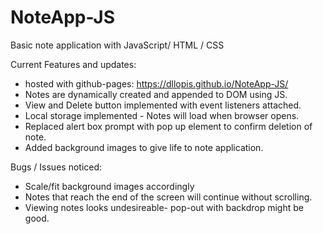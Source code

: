 # NoteApp-JS
Basic note application with JavaScript/ HTML / CSS

Current Features and updates:
* hosted with github-pages: https://dllopis.github.io/NoteApp-JS/
* Notes are dynamically created and appended to DOM using JS.
* View and Delete button implemented with event listeners attached.
* Local storage implemented - Notes will load when browser opens.
* Replaced alert box prompt with pop up element to confirm deletion of note.
* Added background images to give life to note application.

Bugs / Issues noticed:
* Scale/fit background images accordingly
* Notes that reach the end of the screen will continue without scrolling.
* Viewing notes looks undesireable- pop-out with backdrop might be good.